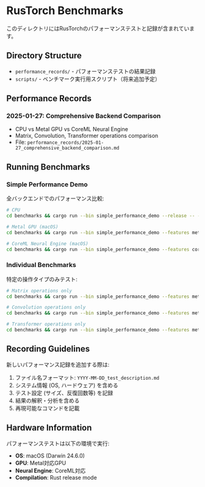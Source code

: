 # RusTorch Benchmarks

このディレクトリにはRusTorchのパフォーマンステストと記録が含まれています。

## Directory Structure

- `performance_records/` - パフォーマンステストの結果記録
- `scripts/` - ベンチマーク実行用スクリプト（将来追加予定）

## Performance Records

### 2025-01-27: Comprehensive Backend Comparison
- CPU vs Metal GPU vs CoreML Neural Engine
- Matrix, Convolution, Transformer operations comparison
- File: `performance_records/2025-01-27_comprehensive_backend_comparison.md`

## Running Benchmarks

### Simple Performance Demo
全バックエンドでのパフォーマンス比較:

```bash
# CPU
cd benchmarks && cargo run --bin simple_performance_demo --release -- --backend cpu --benchmark all

# Metal GPU (macOS)
cd benchmarks && cargo run --bin simple_performance_demo --features metal --release -- --backend metal --benchmark all

# CoreML Neural Engine (macOS)
cd benchmarks && cargo run --bin simple_performance_demo --features coreml --release -- --backend coreml --benchmark all
```

### Individual Benchmarks
特定の操作タイプのみテスト:

```bash
# Matrix operations only
cd benchmarks && cargo run --bin simple_performance_demo --features metal --release -- --backend metal --benchmark matrix

# Convolution operations only
cd benchmarks && cargo run --bin simple_performance_demo --features metal --release -- --backend metal --benchmark convolution

# Transformer operations only
cd benchmarks && cargo run --bin simple_performance_demo --features metal --release -- --backend metal --benchmark transformer
```

## Recording Guidelines

新しいパフォーマンス記録を追加する際は:

1. ファイル名フォーマット: `YYYY-MM-DD_test_description.md`
2. システム情報 (OS, ハードウェア) を含める
3. テスト設定 (サイズ、反復回数等) を記録
4. 結果の解釈・分析を含める
5. 再現可能なコマンドを記載

## Hardware Information

パフォーマンステストは以下の環境で実行:
- **OS**: macOS (Darwin 24.6.0)
- **GPU**: Metal対応GPU
- **Neural Engine**: CoreML対応
- **Compilation**: Rust release mode
